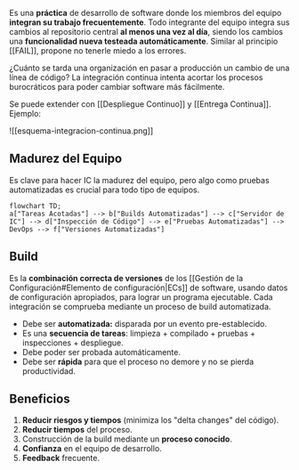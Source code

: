 Es una **práctica** de desarrollo de software donde los miembros del equipo **integran su trabajo frecuentemente**. Todo integrante del equipo integra sus cambios al repositorio central **al menos una vez al día**, siendo los cambios una **funcionalidad nueva testeada automáticamente**. Similar al principio [[FAIL]], propone no tenerle miedo a los errores.

¿Cuánto se tarda una organización en pasar a producción un cambio de una línea de código? La integración continua intenta acortar los procesos burocráticos para poder cambiar software más fácilmente.

Se puede extender con [[Despliegue Continuo]] y [[Entrega Continua]]. Ejemplo:

![[esquema-integracion-continua.png]]

## Madurez del Equipo

Es clave para hacer IC la madurez del equipo, pero algo como pruebas automatizadas es crucial para todo tipo de equipos.

```mermaid
flowchart TD;
a["Tareas Acotadas"] --> b["Builds Automatizadas"] --> c["Servidor de IC"] --> d["Inspección de Código"] --> e["Pruebas Automatizadas"] --> DevOps --> f["Versiones Automatizadas"]
```

## Build

Es la **combinación correcta de versiones** de los [[Gestión de la Configuración#Elemento de configuración|ECs]] de software, usando datos de configuración apropiados, para lograr un programa ejecutable. Cada integración se comprueba mediante un proceso de build automatizada.

- Debe ser **automatizada:** disparada por un evento pre-establecido.
- Es una **secuencia de tareas**: limpieza + compilado + pruebas + inspecciones + despliegue.
- Debe poder ser probada automáticamente.
- Debe ser **rápida** para que el proceso no demore y no se pierda productividad.

## Beneficios

1. **Reducir riesgos y tiempos** (minimiza los "delta changes" del código).
2. **Reducir tiempos** del proceso.
3. Construcción de la build mediante un **proceso conocido**.
4. **Confianza** en el equipo de desarrollo.
5. **Feedback** frecuente.
